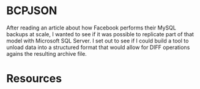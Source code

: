 # BCPJSON

After reading an article about how Facebook performs their MySQL backups at scale, I wanted to see if it was possible to replicate part of that model with Microsoft SQL Server.
I set out to see if I could build a tool to unload data into a structured format that would allow for DIFF operations agains the resulting archive file.

# Resources
